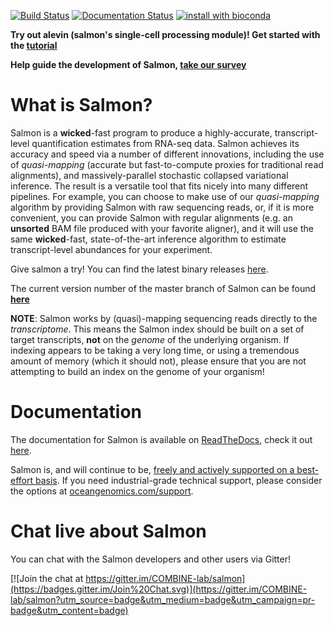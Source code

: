 [![Build Status](https://travis-ci.org/COMBINE-lab/salmon.svg?branch=master)](https://travis-ci.org/COMBINE-lab/salmon)
[![Documentation Status](https://readthedocs.org/projects/salmon/badge/?version=latest)](http://salmon.readthedocs.org/en/latest)
[![install with bioconda](https://img.shields.io/badge/install%20with-bioconda-brightgreen.svg?style=flat-square)](http://bioconda.github.io/recipes/salmon/README.html)

**Try out alevin (salmon's single-cell processing module)!  Get started with the [tutorial](https://combine-lab.github.io/alevin-tutorial/#blog)**

**Help guide the development of Salmon, [take our survey](https://docs.google.com/forms/d/e/1FAIpQLSeWhBNE_fA_0uVHvbAlAulDmfmowv7rAYla879DZpqCARyRTQ/viewform)**

What is Salmon?
===============

Salmon is a **wicked**-fast program to produce a highly-accurate, transcript-level quantification estimates from 
RNA-seq data.  Salmon achieves its accuracy and speed via a number of different innovations, including the 
use of *quasi-mapping* (accurate but fast-to-compute proxies for traditional read alignments), and 
massively-parallel stochastic collapsed variational inference.  The result is a versatile tool that fits nicely
into many different pipelines.  For example, you can choose to make use of our *quasi-mapping* algorithm by providing Salmon with raw sequencing reads, or, if it is more convenient, you can provide Salmon with regular alignments (e.g. an **unsorted** BAM file produced with your favorite aligner), and it will use the same **wicked**-fast, state-of-the-art inference algorithm 
to estimate transcript-level abundances for your experiment.

Give salmon a try!  You can find the latest binary releases [here](https://github.com/COMBINE-lab/salmon/releases).

The current version number of the master branch of Salmon can be found [**here**](http://combine-lab.github.io/salmon/version_info/latest)

**NOTE**: Salmon works by (quasi)-mapping sequencing reads directly to the *transcriptome*.  This means the Salmon index should be built on a set of target transcripts, **not** on the *genome* of the underlying organism.  If indexing appears to be taking a very long time, or using a tremendous amount of memory (which it should not), please ensure that you are not attempting to build an index on the genome of your organism!

Documentation
==============

The documentation for Salmon is available on [ReadTheDocs](http://readthedocs.org), check it out [here](http://salmon.readthedocs.org).

Salmon is, and will continue to be, [freely and actively supported on a best-effort basis](https://oceangenomics.com/about/#open).
If you need industrial-grade technical support, please consider the options at [oceangenomics.com/support](http://oceangenomics.com/support).

Chat live about Salmon
======================

You can chat with the Salmon developers and other users via Gitter!

[![Join the chat at https://gitter.im/COMBINE-lab/salmon](https://badges.gitter.im/Join%20Chat.svg)](https://gitter.im/COMBINE-lab/salmon?utm_source=badge&utm_medium=badge&utm_campaign=pr-badge&utm_content=badge)
